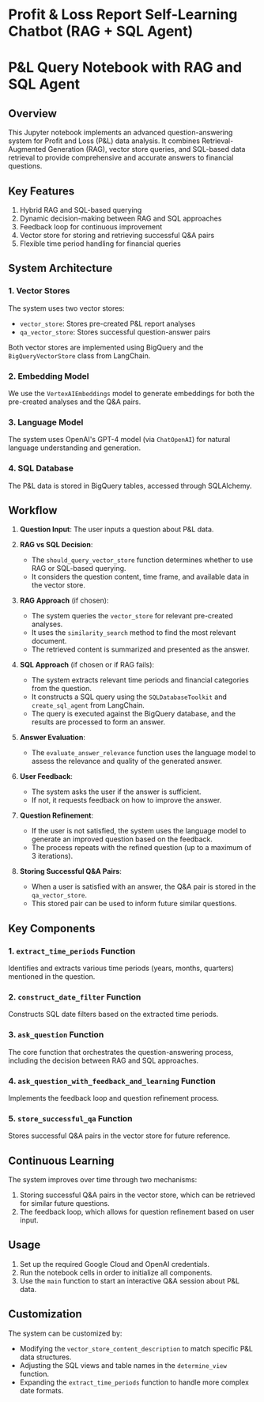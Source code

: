 # Profit & Loss Report Self-Learning Chatbot (RAG + SQL Agent)

# P&L Query Notebook with RAG and SQL Agent

## Overview

This Jupyter notebook implements an advanced question-answering system for Profit and Loss (P&L) data analysis. It combines Retrieval-Augmented Generation (RAG), vector store queries, and SQL-based data retrieval to provide comprehensive and accurate answers to financial questions.

## Key Features

1. Hybrid RAG and SQL-based querying
2. Dynamic decision-making between RAG and SQL approaches
3. Feedback loop for continuous improvement
4. Vector store for storing and retrieving successful Q&A pairs
5. Flexible time period handling for financial queries

## System Architecture

### 1. Vector Stores

The system uses two vector stores:
- `vector_store`: Stores pre-created P&L report analyses
- `qa_vector_store`: Stores successful question-answer pairs

Both vector stores are implemented using BigQuery and the `BigQueryVectorStore` class from LangChain.

### 2. Embedding Model

We use the `VertexAIEmbeddings` model to generate embeddings for both the pre-created analyses and the Q&A pairs.

### 3. Language Model

The system uses OpenAI's GPT-4 model (via `ChatOpenAI`) for natural language understanding and generation.

### 4. SQL Database

The P&L data is stored in BigQuery tables, accessed through SQLAlchemy.

## Workflow

1. **Question Input**: The user inputs a question about P&L data.

2. **RAG vs SQL Decision**:
   - The `should_query_vector_store` function determines whether to use RAG or SQL-based querying.
   - It considers the question content, time frame, and available data in the vector store.

3. **RAG Approach** (if chosen):
   - The system queries the `vector_store` for relevant pre-created analyses.
   - It uses the `similarity_search` method to find the most relevant document.
   - The retrieved content is summarized and presented as the answer.

4. **SQL Approach** (if chosen or if RAG fails):
   - The system extracts relevant time periods and financial categories from the question.
   - It constructs a SQL query using the `SQLDatabaseToolkit` and `create_sql_agent` from LangChain.
   - The query is executed against the BigQuery database, and the results are processed to form an answer.

5. **Answer Evaluation**:
   - The `evaluate_answer_relevance` function uses the language model to assess the relevance and quality of the generated answer.

6. **User Feedback**:
   - The system asks the user if the answer is sufficient.
   - If not, it requests feedback on how to improve the answer.

7. **Question Refinement**:
   - If the user is not satisfied, the system uses the language model to generate an improved question based on the feedback.
   - The process repeats with the refined question (up to a maximum of 3 iterations).

8. **Storing Successful Q&A Pairs**:
   - When a user is satisfied with an answer, the Q&A pair is stored in the `qa_vector_store`.
   - This stored pair can be used to inform future similar questions.

## Key Components

### 1. `extract_time_periods` Function
Identifies and extracts various time periods (years, months, quarters) mentioned in the question.

### 2. `construct_date_filter` Function
Constructs SQL date filters based on the extracted time periods.

### 3. `ask_question` Function
The core function that orchestrates the question-answering process, including the decision between RAG and SQL approaches.

### 4. `ask_question_with_feedback_and_learning` Function
Implements the feedback loop and question refinement process.

### 5. `store_successful_qa` Function
Stores successful Q&A pairs in the vector store for future reference.

## Continuous Learning

The system improves over time through two mechanisms:
1. Storing successful Q&A pairs in the vector store, which can be retrieved for similar future questions.
2. The feedback loop, which allows for question refinement based on user input.

## Usage

1. Set up the required Google Cloud and OpenAI credentials.
2. Run the notebook cells in order to initialize all components.
3. Use the `main` function to start an interactive Q&A session about P&L data.

## Customization

The system can be customized by:
- Modifying the `vector_store_content_description` to match specific P&L data structures.
- Adjusting the SQL views and table names in the `determine_view` function.
- Expanding the `extract_time_periods` function to handle more complex date formats.
